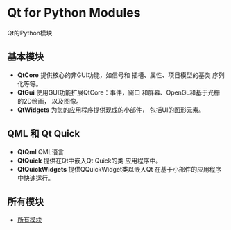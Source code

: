 # Qt for Python Modules

Qt的Python模块

## 基本模块

- **QtCore**
提供核心的非GUI功能，如信号和 插槽、属性、项目模型的基类 序列化等等。
- **QtGui**
使用GUI功能扩展QtCore：事件，窗口 和屏幕、OpenGL和基于光栅的2D绘画， 以及图像。
- **QtWidgets**
为您的应用程序提供现成的小部件， 包括UI的图形元素。

## QML 和 Qt Quick

- **QtQml**
QML语言
- **QtQuick**
提供在Qt中嵌入Qt Quick的类 应用程序中。
- **QtQuickWidgets**
提供QQuickWidget类以嵌入Qt 在基于小部件的应用程序中快速运行。

## 所有模块

- [所有模块](https://doc.qt.io/qtforpython-6/modules.html)